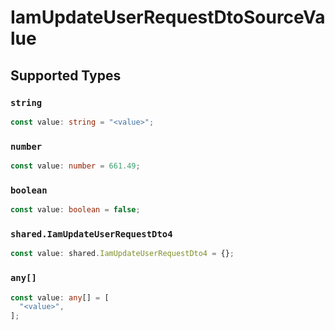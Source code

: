# IamUpdateUserRequestDtoSourceValue


## Supported Types

### `string`

```typescript
const value: string = "<value>";
```

### `number`

```typescript
const value: number = 661.49;
```

### `boolean`

```typescript
const value: boolean = false;
```

### `shared.IamUpdateUserRequestDto4`

```typescript
const value: shared.IamUpdateUserRequestDto4 = {};
```

### `any[]`

```typescript
const value: any[] = [
  "<value>",
];
```

